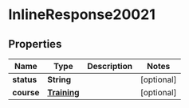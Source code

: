 
# InlineResponse20021

## Properties
Name | Type | Description | Notes
------------ | ------------- | ------------- | -------------
**status** | **String** |  |  [optional]
**course** | [**Training**](Training.md) |  |  [optional]



